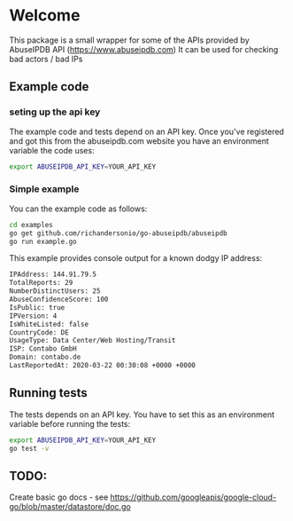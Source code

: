 # Welcome

This package is a small wrapper for some of the APIs provided by AbuseIPDB API (https://www.abuseipdb.com)
It can be used for checking bad actors / bad IPs

## Example code

### seting up the api key

The example code and tests depend on an API key. Once you've registered and got this from the abuseipdb.com website  you have an environment variable the code uses:

```bash
export ABUSEIPDB_API_KEY=YOUR_API_KEY
```

### Simple example

You can the example code as follows:

```bash
cd examples
go get github.com/richandersonio/go-abuseipdb/abuseipdb
go run example.go 
```

This example provides console output for a known dodgy IP address:

```bash
IPAddress: 144.91.79.5
TotalReports: 29
NumberDistinctUsers: 25
AbuseConfidenceScore: 100
IsPublic: true
IPVersion: 4
IsWhiteListed: false
CountryCode: DE
UsageType: Data Center/Web Hosting/Transit
ISP: Contabo GmbH
Domain: contabo.de
LastReportedAt: 2020-03-22 00:30:08 +0000 +0000
```

## Running tests

The tests depends on an API key.  You have to set this as an environment variable before running the tests:

```bash
export ABUSEIPDB_API_KEY=YOUR_API_KEY
go test -v
```

## TODO:

Create basic go docs - see https://github.com/googleapis/google-cloud-go/blob/master/datastore/doc.go
